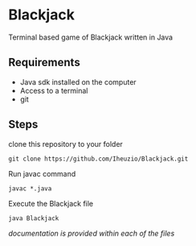# Blackjack

Terminal based game of Blackjack written in Java
## Requirements
- Java sdk installed on the computer
- Access to a terminal
- git

## Steps
clone this repository to your folder
```
git clone https://github.com/Iheuzio/Blackjack.git
```
Run javac command
```
javac *.java
```
Execute the Blackjack file
```
java Blackjack
```
*documentation is provided within each of the files*
